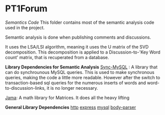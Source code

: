 ﻿# PT1Forum
*Semantics Code*
This folder contains most of the semantic analysis code used in the project.

Semantic analysis is done when publishing comments and discussions.

It uses the LSA/LSI algorithm, meaning it uses the U matrix of the SVD decomposition. This decomposition is applied to a Discussion-to-'Key Word count' matrix, that is recuperated from a database.

**Library Dependencies for Semantic Analysis**
[Sync-MySQL](https://www.npmjs.com/package/sync-sql) : A library that can do synchrounous MySQL queries. This is used to make synchronous queries, making the code a little more readable. However after the switch to transaction-based sql queries for the numerous inserts of words and word-to-discussion-links, it is no longer necessary.

[Jama](https://www.npmjs.com/package/jama): A math library for Matrices. It does all the heavy lifting

**General Library Dependencies**
[http](https://www.npmjs.com/package/http)
[express](https://www.npmjs.com/package/express)
[mysql](https://www.npmjs.com/search?q=mysql)
[body-parser](https://www.npmjs.com/package/body-parser)
